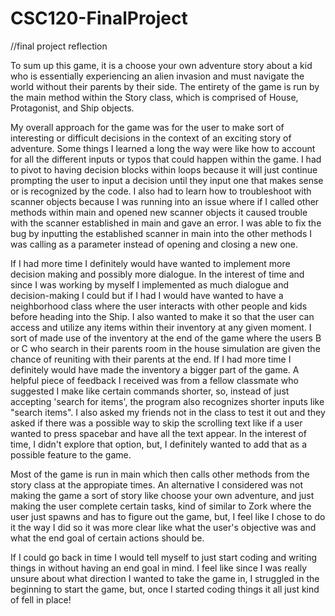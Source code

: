 # CSC120-FinalProject

//final project reflection

To sum up this game, it is a choose your own adventure story about a kid who is essentially experiencing an alien invasion and must navigate the world without their parents by their side. The entirety of the game is run by the main method within the Story class, which is comprised of House, Protagonist, and Ship objects. 

My overall approach for the game was for the user to make sort of interesting or difficult decisions in the context of an exciting story of adventure. Some things I learned a long the way were like how to account for all the different inputs or typos that could happen within the game. I had to pivot to having decision blocks within loops because it will just continue prompting the user to input a decision until they input one that makes sense or is recognized by the code. I also had to learn how to troubleshoot with scanner objects because I was running into an issue where if I called other methods within main and opened new scanner objects it caused trouble with the scanner established in main and gave an error. I was able to fix the bug by inputting the established scanner in main into the other methods I was calling as a parameter instead of opening and closing a new one. 

If I had more time I definitely would have wanted to implement more decision making and possibly more dialogue. In the interest of time and since I was working by myself I implemented as much dialogue and decision-making I could but if I had I would have wanted to have a neighborhood class where the user interacts with other people and kids before heading into the Ship. I also wanted to make it so that the user can access and utilize any items within their inventory at any given moment. I sort of made use of the inventory at the end of the game where the users B or C who search in their parents room in the house simulation are given the chance of reuniting with their parents at the end. If I had more time I definitely would have made the inventory a bigger part of the game. A helpful piece of feedback I received was from a fellow classmate who suggested I make like certain commands shorter, so, instead of just accepting 'search for items', the program also recognizes shorter inputs like "search items". I also asked my friends not in the class to test it out and they asked if there was a possible way to skip the scrolling text like if a user wanted to press spacebar and have all the text appear. In the interest of time, I didn't explore that option, but, I definitely wanted to add that as a possible feature to the game.

Most of the game is run in main which then calls other methods from the story class at the appropiate times. An alternative I considered was not making the game a sort of story like choose your own adventure, and just making the user complete certain tasks, kind of similar to Zork where the user just spawns and has to figure out the game, but, I feel like I chose to do it the way I did so it was more clear like what the user's objective was and what the end goal of certain actions should be. 

If I could go back in time I would tell myself to just start coding and writing things in without having an end goal in mind. I feel like since I was really unsure about what direction I wanted to take the game in, I struggled in the beginning to start the game, but, once I started coding things it all just kind of fell in place! 